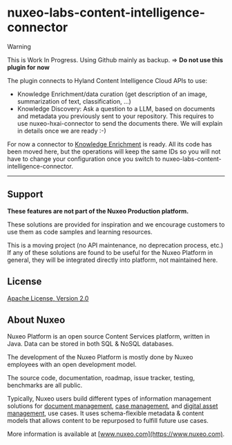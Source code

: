 # nuxeo-labs-content-intelligence-connector

> [!WARNING]
> This is Work In Progress. Using Github mainly as backup.
> => **Do not use this plugin for now**

The plugin connects to Hyland Content Intelligence Cloud APIs to use:
* Knowledge Enrichment/data curation (get description of an image, summarization of text, classification, ...)
* Knowledge Discovery: Ask a question to a LLM, based on documents and metadata you previously sent to your repository. This requires to use nuxeo-hxai-connector to send the documents there. We will explain in details once we are ready :-)

For now a connector to [Knowledge Enrichment](https://github.com/nuxeo-sandbox/nuxeo-labs-knowledge-enrichment-connector) is ready. All its code has been moved here, but the operations will keep the same IDs so you will not have to change your configuration once you switch to nuxeo-labs-content-intelligence-connector.

<hr>

## Support
**These features are not part of the Nuxeo Production platform.**

These solutions are provided for inspiration and we encourage customers to use them as code samples and learning
resources.

This is a moving project (no API maintenance, no deprecation process, etc.) If any of these solutions are found to be
useful for the Nuxeo Platform in general, they will be integrated directly into platform, not maintained here.


## License
[Apache License, Version 2.0](http://www.apache.org/licenses/LICENSE-2.0.html)


## About Nuxeo
Nuxeo Platform is an open source Content Services platform, written in Java. Data can be stored in both SQL & NoSQL
databases.

The development of the Nuxeo Platform is mostly done by Nuxeo employees with an open development model.

The source code, documentation, roadmap, issue tracker, testing, benchmarks are all public.

Typically, Nuxeo users build different types of information management solutions
for [document management](https://www.nuxeo.com/solutions/document-management/), [case management](https://www.nuxeo.com/solutions/case-management/),
and [digital asset management](https://www.nuxeo.com/solutions/dam-digital-asset-management/), use cases. It uses
schema-flexible metadata & content models that allows content to be repurposed to fulfill future use cases.

More information is available at [www.nuxeo.com](https://www.nuxeo.com).
